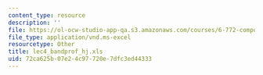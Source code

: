 ```yaml
---
content_type: resource
description: ''
file: https://ol-ocw-studio-app-qa.s3.amazonaws.com/courses/6-772-compound-semiconductor-devices-spring-2003/72ca625b07e24c97720e7dfc3ed44333_lec4_bandprof_hj.xls
file_type: application/vnd.ms-excel
resourcetype: Other
title: lec4_bandprof_hj.xls
uid: 72ca625b-07e2-4c97-720e-7dfc3ed44333
---
```

